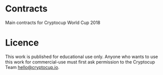 # Contracts
Main contracts for Cryptocup World Cup 2018

# Licence
This work is published for educational use only. Anyone who wants to use this work for commercial-use must first ask permission to the Cryptocup Team hello@cryptocup.io.
